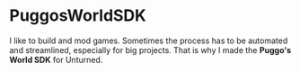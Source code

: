# PuggosWorldSDK

I like to build and mod games. Sometimes the process has to be automated and streamlined, especially for big projects. That is why I made the **Puggo's World SDK** for Unturned. 
